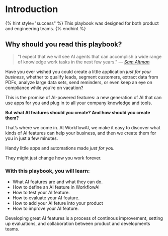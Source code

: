 # Introduction

{% hint style="success" %}
This playbook was designed for both product and engineering teams.
{% endhint %}

## Why should you read this playbook?

> "I expect that we will see AI agents that can accomplish a wide range of knowledge work tasks in the next few years." — [_Sam Altman_](https://blog.samaltman.com/reflections)

Have you ever wished you could create a little application *just for your business*, whether to qualify leads, segment customers, extract data from PDFs, analyze large data sets, send reminders, or even keep an eye on compliance while you’re on vacation?

This is the promise of AI-powered features: a new generation of AI that can use apps for you and plug in to all your company knowledge and tools.

**But what AI features should you create? And how should you create them?**

That’s where we come in. At WorkflowAI, we make it easy to discover what kinds of AI features can help your business, and then we create them for you in just a few minutes.

Handy little apps and automations made *just for you.*

They might just change how you work forever.

### With this playbook, you will learn:
- What AI features are and what they can do.
- How to define an AI feature in WorkflowAI
- How to test your AI feature.
- How to evaluate your AI feature.
- How to add your AI feture into your product
- How to improve your AI feature.

Developing great AI features is a process of continous improvement, setting up evaluations, and collaboration between product and developments teams.



